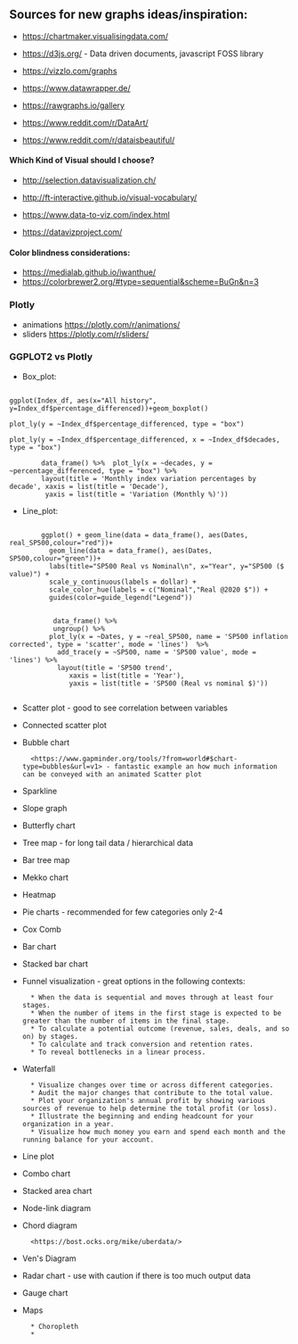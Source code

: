 

## Sources for new graphs ideas/inspiration:
* <https://chartmaker.visualisingdata.com/>

* <https://d3js.org/> - Data driven documents, javascript FOSS library
* <https://vizzlo.com/graphs>
* <https://www.datawrapper.de/>
* <https://rawgraphs.io/gallery>

* <https://www.reddit.com/r/DataArt/>
* <https://www.reddit.com/r/dataisbeautiful/>

#### Which Kind of Visual should I choose?

* <http://selection.datavisualization.ch/>
* http://ft-interactive.github.io/visual-vocabulary/

* <https://www.data-to-viz.com/index.html>
* <https://datavizproject.com/>

#### Color blindness considerations:
* <https://medialab.github.io/iwanthue/>
* <https://colorbrewer2.org/#type=sequential&scheme=BuGn&n=3>

### Plotly

* animations <https://plotly.com/r/animations/>
* sliders <https://plotly.com/r/sliders/>



### GGPLOT2 vs Plotly


* Box_plot:

```

ggplot(Index_df, aes(x="All history", y=Index_df$percentage_differenced))+geom_boxplot()

plot_ly(y = ~Index_df$percentage_differenced, type = "box")

plot_ly(y = ~Index_df$percentage_differenced, x = ~Index_df$decades, type = "box")

        data_frame() %>%  plot_ly(x = ~decades, y = ~percentage_differenced, type = "box") %>%   
        layout(title = 'Monthly index variation percentages by decade', xaxis = list(title = 'Decade'), 
         yaxis = list(title = 'Variation (Monthly %)'))

```


* Line_plot:

```

        ggplot() + geom_line(data = data_frame(), aes(Dates, real_SP500,colour="red"))+
          geom_line(data = data_frame(), aes(Dates, SP500,colour="green"))+
          labs(title="SP500 Real vs Nominal\n", x="Year", y="SP500 ($ value)") +
          scale_y_continuous(labels = dollar) +
          scale_color_hue(labels = c("Nominal","Real @2020 $")) +
          guides(color=guide_legend("Legend"))
          
          
           data_frame() %>% 
           ungroup() %>%
          plot_ly(x = ~Dates, y = ~real_SP500, name = 'SP500 inflation corrected', type = 'scatter', mode = 'lines')  %>% 
            add_trace(y = ~SP500, name = 'SP500 value', mode = 'lines') %>%   
            layout(title = 'SP500 trend',
               xaxis = list(title = 'Year'),
               yaxis = list(title = 'SP500 (Real vs nominal $)'))
          
```

* Scatter plot - good to see correlation between variables



* Connected scatter plot
* Bubble chart

        <https://www.gapminder.org/tools/?from=world#$chart-type=bubbles&url=v1> - fantastic example an how much information can be conveyed with an animated Scatter plot

* Sparkline

* Slope graph

* Butterfly chart
* Tree map - for long tail data / hierarchical data
* Bar tree map
* Mekko chart
* Heatmap
* Pie charts - recommended for few categories only 2-4
* Cox Comb
* Bar chart
* Stacked bar chart

* Funnel visualization - great options in the following contexts:

        * When the data is sequential and moves through at least four stages.
        * When the number of items in the first stage is expected to be greater than the number of items in the final stage.
        * To calculate a potential outcome (revenue, sales, deals, and so on) by stages.
        * To calculate and track conversion and retention rates.
        * To reveal bottlenecks in a linear process.
* Waterfall

        * Visualize changes over time or across different categories.
        * Audit the major changes that contribute to the total value.
        * Plot your organization's annual profit by showing various sources of revenue to help determine the total profit (or loss).
        * Illustrate the beginning and ending headcount for your organization in a year.
        * Visualize how much money you earn and spend each month and the running balance for your account.

* Line plot
* Combo chart
* Stacked area chart

* Node-link diagram
* Chord diagram 

        <https://bost.ocks.org/mike/uberdata/>
        
* Ven's Diagram

* Radar chart - use with caution if there is too much output data

* Gauge chart
* Maps 

        * Choropleth 
        * 
